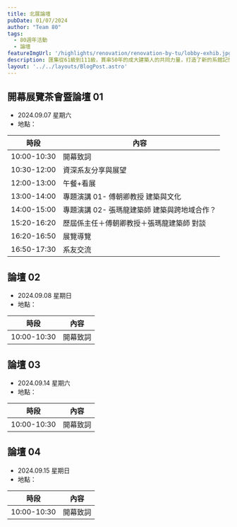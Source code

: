 ```yaml
---
title: 北展論壇
pubDate: 01/07/2024
author: "Team 80"
tags:
  - 80週年活動
  - 論壇
featureImgUrl: '/highlights/renovation/renovation-by-tu/lobby-exhib.jpg'
description: 匯集從61級到111級，貫串50年的成大建築人的共同力量，打造了新的系館記憶。
layout: '../../layouts/BlogPost.astro'
---
```


## 開幕展覽茶會暨論壇 01
- 2024.09.07 星期六
- 地點：


| 時段 | 內容                        |
| --- |---------------------------|
| 10:00-10:30 | 開幕致詞                      |
| 10:30-12:00 | 資深系友分享與展望                 |
| 12:00-13:00 | 午餐+看展                     |
| 13:00-14:00 | 專題演講 01- 傅朝卿教授 建築與文化      |
| 14:00-15:00 | 專題演講 02- 張瑪龍建築師 建築與跨地域合作？ |
| 15:20-16:20 | 歷屆係主任＋傅朝卿教授＋張瑪龍建築師 對談     |
| 16:20-16:50 | 展覽導覽|                    
| 16:50-17:30 | 系友交流 |                

## 論壇 02
- 2024.09.08 星期日
- 地點：


| 時段 | 內容                        |
| --- |---------------------------|
| 10:00-10:30 | 開幕致詞                      |

## 論壇 03
- 2024.09.14 星期六
- 地點：


| 時段 | 內容                        |
| --- |---------------------------|
| 10:00-10:30 | 開幕致詞                      |

## 論壇 04
- 2024.09.15 星期日
- 地點：


| 時段 | 內容                        |
| --- |---------------------------|
| 10:00-10:30 | 開幕致詞                      |